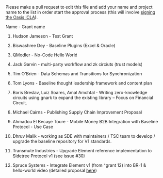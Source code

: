 Please make a pull request to edit this file and add your name and project name to the list in order start the approval process (this will involve [signing the Oasis iCLA](https://gist.github.com/OASIS-OP-Admin/8968911e16d9c245538d552e70af7378)).

Name - Grant name

1. Hudson Jameson - Test Grant
2. Biswashree Dey - Baseline Plugins (Excel & Oracle)
3. QModler - No-Code Hello World
4. Jack Garvin - multi-party workflow and zk circiuts (trust models)
5. Tim O'Brien - Data Schemas and Transitions for Synchronization
6. Tom Lyons - Baseline thought leadership framework and content plan
7. Boris Breslav, Luiz Soares, Amal Amchtal - Writing zero-knowledge circuits using gnark to expand the existing library – Focus on Financial Circuit.
8. Michael Cairns - Publishing Supply Chain Improvement Proposal
9. Ahmadou El Becaye Toure - Mobile Money B2B Integration with Baseline Protocol - Use Case
10. Dhruv Malik - working  as  SDE with maintainers / TSC   team to develop / upgrade the  baseline  repository for V1 standards.

12. Transmute Industries - Upgrade Element reference implementation to Sidetree Protocol v1  (see issue #30)
13. Spruce Systems - Integrate Element v1 (from ^grant 12) into BR-1 & hello-world video (detailed proposal [here](https://github.com/eea-oasis/baseline-grants/files/6876877/26July.-.Baseline.Pitch.Deck.pdf))
